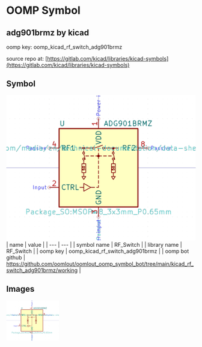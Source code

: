 # OOMP Symbol  
## adg901brmz  by kicad  
  
oomp key: oomp_kicad_rf_switch_adg901brmz  
  
source repo at: [https://gitlab.com/kicad/libraries/kicad-symbols](https://gitlab.com/kicad/libraries/kicad-symbols)  
## Symbol  
  
[![working.png](working_600.png)](working.png)  
| name | value | 
| --- | --- | 
| symbol name | RF_Switch | 
| library name | RF_Switch | 
| oomp key | oomp_kicad_rf_switch_adg901brmz | 
| oomp bot github | https://github.com/oomlout/oomlout_oomp_symbol_bot/tree/main/kicad_rf_switch_adg901brmz/working | 
## Images  
  
[![working.png](working_140.png)](working.png)  
